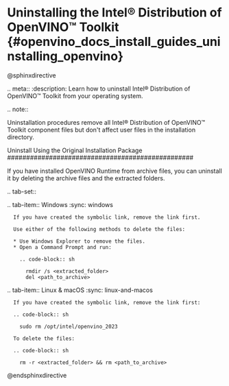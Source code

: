 # Uninstalling the Intel® Distribution of OpenVINO™ Toolkit {#openvino_docs_install_guides_uninstalling_openvino}

@sphinxdirective

.. meta::
   :description: Learn how to uninstall Intel® Distribution of OpenVINO™ Toolkit from your 
                 operating system.


.. note::

   Uninstallation procedures remove all Intel® Distribution of OpenVINO™ Toolkit component files but don't affect user files in the installation directory.

Uninstall Using the Original Installation Package
#################################################

If you have installed OpenVINO Runtime from archive files, you can uninstall it by deleting the archive files and the extracted folders.

.. tab-set::

   .. tab-item:: Windows
      :sync: windows
   
      If you have created the symbolic link, remove the link first.
    
      Use either of the following methods to delete the files:
    
      * Use Windows Explorer to remove the files.
      * Open a Command Prompt and run:
    
        .. code-block:: sh
    
          rmdir /s <extracted_folder>
          del <path_to_archive>
   
   
   .. tab-item:: Linux & macOS
      :sync: linux-and-macos
   
      If you have created the symbolic link, remove the link first:
    
      .. code-block:: sh
    
        sudo rm /opt/intel/openvino_2023
    
      To delete the files:
    
      .. code-block:: sh
    
        rm -r <extracted_folder> && rm <path_to_archive>


@endsphinxdirective

